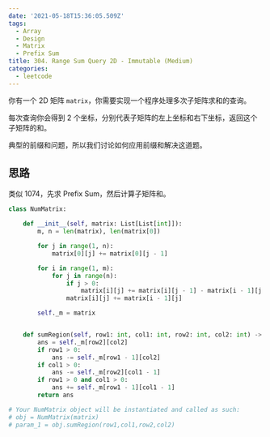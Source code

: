 ```yaml
---
date: '2021-05-18T15:36:05.509Z'
tags:
  - Array
  - Design
  - Matrix
  - Prefix Sum
title: 304. Range Sum Query 2D - Immutable (Medium)
categories:
  - leetcode
---
```


你有一个 2D 矩阵 `matrix`，你需要实现一个程序处理多次子矩阵求和的查询。

每次查询你会得到 2 个坐标，分别代表子矩阵的左上坐标和右下坐标，返回这个子矩阵的和。

典型的前缀和问题，所以我们讨论如何应用前缀和解决这道题。

<!-- more -->

## 思路

类似 1074，先求 Prefix Sum，然后计算子矩阵和。

```python
class NumMatrix:

    def __init__(self, matrix: List[List[int]]):
        m, n = len(matrix), len(matrix[0])

        for j in range(1, n):
            matrix[0][j] += matrix[0][j - 1]

        for i in range(1, m):
            for j in range(n):
                if j > 0:
                    matrix[i][j] += matrix[i][j - 1] - matrix[i - 1][j - 1]
                matrix[i][j] += matrix[i - 1][j]

        self._m = matrix


    def sumRegion(self, row1: int, col1: int, row2: int, col2: int) -> int:
        ans = self._m[row2][col2]
        if row1 > 0:
            ans -= self._m[row1 - 1][col2]
        if col1 > 0:
            ans -= self._m[row2][col1 - 1]
        if row1 > 0 and col1 > 0:
            ans += self._m[row1 - 1][col1 - 1]
        return ans

# Your NumMatrix object will be instantiated and called as such:
# obj = NumMatrix(matrix)
# param_1 = obj.sumRegion(row1,col1,row2,col2)
```
